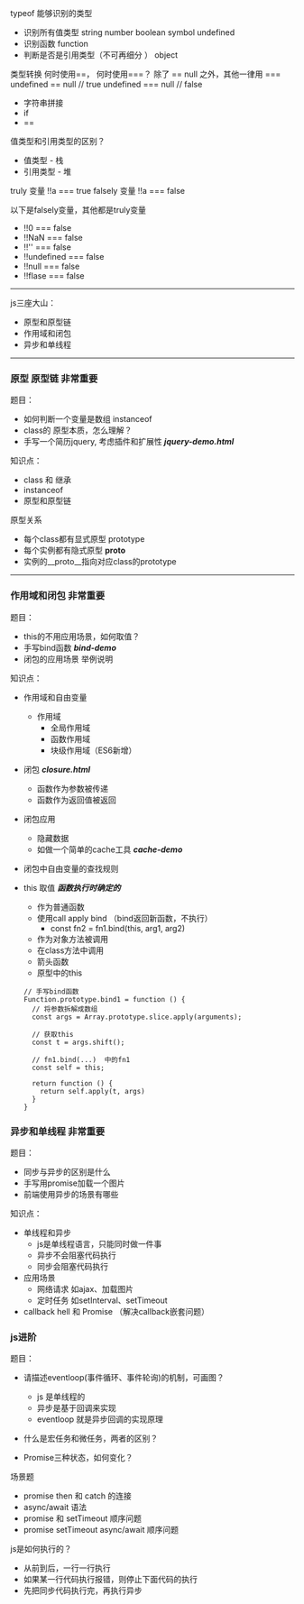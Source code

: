 typeof 能够识别的类型
- 识别所有值类型  string number boolean symbol undefined
- 识别函数  function
- 判断是否是引用类型（不可再细分 ）  object 

类型转换
何时使用==， 何时使用===？
除了 == null 之外，其他一律用 ===
undefined == null  // true
undefined === null // false

- 字符串拼接
- if
- ==

值类型和引用类型的区别？
- 值类型 - 栈
- 引用类型 - 堆

truly 变量    !!a === true
falsely 变量  !!a === false

以下是falsely变量，其他都是truly变量
* !!0 === false
* !!NaN === false
* !!'' === false
* !!undefined === false
* !!null === false
* !!flase === false

------
js三座大山：
- 原型和原型链
- 作用域和闭包
- 异步和单线程
------

### 原型 原型链 非常重要
题目：
- 如何判断一个变量是数组 instanceof
- class的 原型本质，怎么理解？
- 手写一个简历jquery, 考虑插件和扩展性 ***jquery-demo.html***

知识点：
- class 和 继承
- instanceof  
- 原型和原型链

原型关系
- 每个class都有显式原型 prototype
- 每个实例都有隐式原型 __proto__
- 实例的__proto__指向对应class的prototype

------
### 作用域和闭包 非常重要
题目： 
- this的不用应用场景，如何取值？
- 手写bind函数  ***bind-demo***
- 闭包的应用场景 举例说明

知识点：
- 作用域和自由变量
  + 作用域
    - 全局作用域
    - 函数作用域
    - 块级作用域（ES6新增）
- 闭包  ***closure.html***
  + 函数作为参数被传递
  + 函数作为返回值被返回
- 闭包应用
  + 隐藏数据
  + 如做一个简单的cache工具 ***cache-demo***
- 闭包中自由变量的查找规则

- this 取值 ***函数执行时确定的***
  + 作为普通函数
  + 使用call apply bind （bind返回新函数，不执行）
    - const fn2 = fn1.bind(this, arg1, arg2)
  + 作为对象方法被调用
  + 在class方法中调用
  + 箭头函数 
  + 原型中的this

  ``` 
  // 手写bind函数
  Function.prototype.bind1 = function () {
    // 将参数拆解成数组
    const args = Array.prototype.slice.apply(arguments);

    // 获取this
    const t = args.shift();
    
    // fn1.bind(...)  中的fn1
    const self = this;

    return function () {
      return self.apply(t, args)
    }
  }
  ```

### 异步和单线程 非常重要
题目： 
- 同步与异步的区别是什么
- 手写用promise加载一个图片
- 前端使用异步的场景有哪些

知识点：
- 单线程和异步
  + js是单线程语言，只能同时做一件事
  + 异步不会阻塞代码执行
  + 同步会阻塞代码执行
- 应用场景
  + 网络请求 如ajax、加载图片
  + 定时任务 如setInterval、setTimeout
- callback hell 和 Promise （解决callback嵌套问题）

### js进阶
题目：
+ 请描述eventloop(事件循环、事件轮询)的机制，可画图？
  - js 是单线程的
  - 异步是基于回调来实现
  - eventloop 就是异步回调的实现原理

+ 什么是宏任务和微任务，两者的区别？
+ Promise三种状态，如何变化？

场景题
+ promise then 和 catch 的连接
+ async/await 语法
+ promise 和 setTimeout 顺序问题
+ promise setTimeout async/await 顺序问题

js是如何执行的？
- 从前到后，一行一行执行
- 如果某一行代码执行报错，则停止下面代码的执行
- 先把同步代码执行完，再执行异步 




